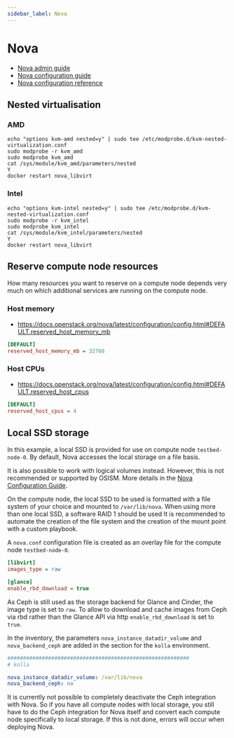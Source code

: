 ```yaml
---
sidebar_label: Nova
---
```


# Nova

* [Nova admin guide](https://docs.openstack.org/nova/latest/admin/index.html)
* [Nova configuration guide](https://docs.openstack.org/nova/latest/admin/configuration/index.html)
* [Nova configuration reference](https://docs.openstack.org/nova/latest/configuration/config.html)

## Nested virtualisation

### AMD

```
echo "options kvm-amd nested=y" | sudo tee /etc/modprobe.d/kvm-nested-virtualization.conf
sudo modprobe -r kvm_amd
sudo modprobe kvm_amd
cat /sys/module/kvm_amd/parameters/nested
Y
docker restart nova_libvirt
```

### Intel

```
echo "options kvm-intel nested=y" | sudo tee /etc/modprobe.d/kvm-nested-virtualization.conf
sudo modprobe -r kvm_intel
sudo modprobe kvm_intel
cat /sys/module/kvm_intel/parameters/nested
Y
docker restart nova_libvirt
```

## Reserve compute node resources

How many resources you want to reserve on a compute node depends very much on which additional
services are running on the compute node.

### Host memory

* https://docs.openstack.org/nova/latest/configuration/config.html#DEFAULT.reserved_host_memory_mb

```ini title="environments/kolla/files/overlays/nova/nova-compute.conf"
[DEFAULT]
reserved_host_memory_mb = 32768
```

### Host CPUs

* https://docs.openstack.org/nova/latest/configuration/config.html#DEFAULT.reserved_host_cpus

```ini title="environments/kolla/files/overlays/nova/nova-compute.conf"
[DEFAULT]
reserved_host_cpus = 4
```

## Local SSD storage

In this example, a local SSD is provided for use on compute node `testbed-node-0`.
By default, Nova accesses the local storage on a file basis.

It is also possible to work with logical volumes instead. However, this is not
recommended or supported by OSISM. More details in the
[Nova Configuration Guide](https://docs.openstack.org/nova/latest/admin/configuration/index.html).

On the compute node, the local SSD to be used is formatted with a file system of
your choice and mounted to `/var/lib/nova`. When using more than one local SSD, a
software RAID 1 should be used It is recommended to automate the creation of the
file system and the creation of the mount point with a custom playbook.

A `nova.conf` configuration file is created as an overlay file for the compute node
`testbed-node-0`.

```ini title="environments/kolla/files/overlays/nova/testbed-node-0/nova.conf"
[libvirt]
images_type = raw

[glance]
enable_rbd_download = true
```

As Ceph is still used as the storage backend for Glance and Cinder, the image type is
set to `raw`. To allow to download and cache images from Ceph via rbd rather than the
Glance API via http  `enable_rbd_download` is set to `true`.

In the inventory, the parameters `nova_instance_datadir_volume` and `nova_backend_ceph`
are added in the section for the `kolla` environment.


```yaml title="inventory/host_vars/testbed-node-0.yml"
##########################################################
# kolla

nova_instance_datadir_volume: /var/lib/nova
nova_backend_ceph: no
```

It is currently not possible to completely deactivate the Ceph integration with Nova.
So if you have all compute nodes with local storage, you still have to do the Ceph
integration for Nova itself and convert each compute node specifically to local storage.
If this is not done, errors will occur when deploying Nova.
